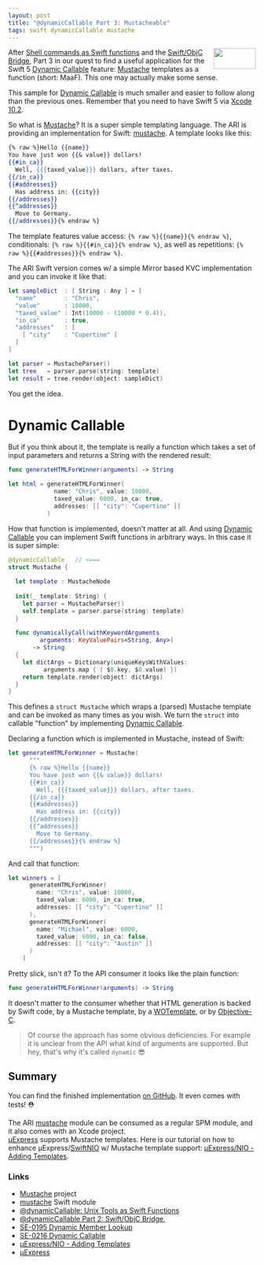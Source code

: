 ```yaml
---
layout: post
title: "@dynamicCallable Part 3: Mustacheable"
tags: swift dynamicCallable mustache
---
```

<img src="{{ site.baseurl }}/images/mustache-logo.png" 
     align="right" width="86" height="42" style="padding: 0 0 0.5em 0.5em;" />
After
[Shell commands as Swift functions](http://www.alwaysrightinstitute.com/swift-dynamic-callable/)
and the
[Swift/ObjC Bridge](http://www.alwaysrightinstitute.com/swift-objc-bridge/),
Part 3 in our quest to find a useful application for the Swift 5
[Dynamic Callable](https://github.com/apple/swift-evolution/blob/master/proposals/0216-dynamic-callable.md)
feature:
[Mustache](http://mustache.github.io)
templates as a function (short: MaaF).
This one may actually make some sense.

This sample for 
[Dynamic Callable](https://github.com/apple/swift-evolution/blob/master/proposals/0216-dynamic-callable.md)
is much smaller and easier to follow along than the previous ones.
Remember that you need to have Swift 5 via 
[Xcode 10.2](https://developer.apple.com/xcode/).

So what is 
[Mustache](http://mustache.github.io)?
It is a super simple templating language. The ARI is providing an
implementation for Swift: 
[mustache](https://github.com/AlwaysRightInstitute/mustache).
A template looks like this:
```mustache
{% raw %}Hello {{name}}
You have just won {{& value}} dollars!
{{#in_ca}}
  Well, {{{taxed_value}}} dollars, after taxes.
{{/in_ca}}
{{#addresses}}
  Has address in: {{city}}
{{/addresses}}
{{^addresses}}
  Move to Germany.
{{/addresses}}{% endraw %}
```

The template features value access: `{% raw %}{{name}}{% endraw %}`,
conditionals: `{% raw %}{{#in_ca}}{% endraw %}`, 
as well as repetitions: `{% raw %}{{#addresses}}{% endraw %}`.

The ARI Swift version comes w/ a simple Mirror based KVC implementation
and you can invoke it like that:
```swift
let sampleDict  : [ String : Any ] = [
  "name"        : "Chris",
  "value"       : 10000,
  "taxed_value" : Int(10000 - (10000 * 0.4)),
  "in_ca"       : true,
  "addresses"   : [
    [ "city"    : "Cupertino" ]
  ]
]

let parser = MustacheParser()
let tree   = parser.parse(string: template)
let result = tree.render(object: sampleDict)
```
You get the idea.

# Dynamic Callable

But if you think about it, the template is really a function which takes a
set of input parameters and returns a String with the rendered result:

```swift
func generateHTMLForWinner(arguments) -> String

let html = generateHTMLForWinner(
             name: "Chris", value: 10000,
             taxed_value: 6000, in_ca: true,
             addresses: [[ "city": "Cupertino" ]]
           )
```

How that function is implemented, doesn't matter at all.
And using
[Dynamic Callable](https://github.com/apple/swift-evolution/blob/master/proposals/0216-dynamic-callable.md)
you can implement Swift functions in arbitrary ways.
In this case it is super simple:

```swift
@dynamicCallable   // <===
struct Mustache {
  
  let template : MustacheNode
  
  init(_ template: String) {
    let parser = MustacheParser()
    self.template = parser.parse(string: template)
  }
  
  func dynamicallyCall(withKeywordArguments 
         arguments: KeyValuePairs<String, Any>) 
       -> String
  {
    let dictArgs = Dictionary(uniqueKeysWithValues:
          arguments.map { ( $0.key, $0.value) })
    return template.render(object: dictArgs)
  }
}
```

This defines a `struct Mustache` which wraps a (parsed) Mustache template
and can be invoked as many times as you wish.
We turn the `struct` into callable "function" by implementing
[Dynamic Callable](https://github.com/apple/swift-evolution/blob/master/proposals/0216-dynamic-callable.md).

Declaring a function which is implemented in Mustache, instead of Swift:
```swift
let generateHTMLForWinner = Mustache(
      """
      {% raw %}Hello {{name}}
      You have just won {{& value}} dollars!
      {{#in_ca}}
        Well, {{{taxed_value}}} dollars, after taxes.
      {{/in_ca}}
      {{#addresses}}
        Has address in: {{city}}
      {{/addresses}}
      {{^addresses}}
        Move to Germany.
      {{/addresses}}{% endraw %}
      """)
```

And call that function:
```swift
let winners = [
      generateHTMLForWinner(
        name: "Chris", value: 10000,
        taxed_value: 6000, in_ca: true,
        addresses: [[ "city": "Cupertino" ]]
      ),
      generateHTMLForWinner(
        name: "Michael", value: 6000,
        taxed_value: 6000, in_ca: false,
        addresses: [[ "city": "Austin" ]]
      )
    ]
```

Pretty slick, isn't it? To the API consumer it looks like the plain function:
```swift
func generateHTMLForWinner(arguments) -> String
```
It doesn't matter to the consumer whether that HTML generation is backed
by Swift code,
by a Mustache template,
by a
[WOTemplate](http://www.swiftobjects.org),
or by
[Objective-C](http://www.alwaysrightinstitute.com/swift-objc-bridge/).

> Of course the approach has some obvious deficiencies.
> For example it is unclear from the API what kind of
> arguments are supported.
> But hey, that's why it's called `dynamic` 😎



## Summary

You can find the finished implementation
[on GitHub](https://github.com/AlwaysRightInstitute/mustache/blob/develop/Sources/mustache/Mustacheable.swift#L47).
It even comes with tests! ⛑

The ARI [mustache](https://github.com/AlwaysRightInstitute/mustache)
module can be consumed as a regular SPM module, and it also comes with
an Xcode project.
<br>
[µExpress](https://github.com/NozeIO/MicroExpress) supports Mustache
templates. Here is our tutorial on how to enhance
µExpress/[SwiftNIO](https://github.com/apple/swift-nio) w/ Mustache
template support:
[µExpress/NIO - Adding Templates](http://www.alwaysrightinstitute.com/microexpress-nio-templates/).

### Links

- [Mustache](http://mustache.github.io) project
- [mustache](https://github.com/AlwaysRightInstitute/mustache) Swift module
- [@dynamicCallable: Unix Tools as Swift Functions](http://www.alwaysrightinstitute.com/swift-dynamic-callable/)
- [@dynamicCallable Part 2: Swift/ObjC Bridge](http://www.alwaysrightinstitute.com/swift-objc-bridge/),
- [SE-0195 Dynamic Member Lookup](https://github.com/apple/swift-evolution/blob/master/proposals/0195-dynamic-member-lookup.md)
- [SE-0216 Dynamic Callable](https://github.com/apple/swift-evolution/blob/master/proposals/0216-dynamic-callable.md)
- [µExpress/NIO - Adding Templates](http://www.alwaysrightinstitute.com/microexpress-nio-templates/)
- [µExpress](https://github.com/NozeIO/MicroExpress)
